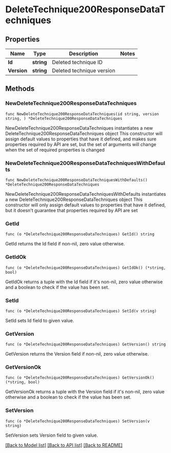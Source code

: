 # DeleteTechnique200ResponseDataTechniques

## Properties

Name | Type | Description | Notes
------------ | ------------- | ------------- | -------------
**Id** | **string** | Deleted technique ID | 
**Version** | **string** | Deleted technique version | 

## Methods

### NewDeleteTechnique200ResponseDataTechniques

`func NewDeleteTechnique200ResponseDataTechniques(id string, version string, ) *DeleteTechnique200ResponseDataTechniques`

NewDeleteTechnique200ResponseDataTechniques instantiates a new DeleteTechnique200ResponseDataTechniques object
This constructor will assign default values to properties that have it defined,
and makes sure properties required by API are set, but the set of arguments
will change when the set of required properties is changed

### NewDeleteTechnique200ResponseDataTechniquesWithDefaults

`func NewDeleteTechnique200ResponseDataTechniquesWithDefaults() *DeleteTechnique200ResponseDataTechniques`

NewDeleteTechnique200ResponseDataTechniquesWithDefaults instantiates a new DeleteTechnique200ResponseDataTechniques object
This constructor will only assign default values to properties that have it defined,
but it doesn't guarantee that properties required by API are set

### GetId

`func (o *DeleteTechnique200ResponseDataTechniques) GetId() string`

GetId returns the Id field if non-nil, zero value otherwise.

### GetIdOk

`func (o *DeleteTechnique200ResponseDataTechniques) GetIdOk() (*string, bool)`

GetIdOk returns a tuple with the Id field if it's non-nil, zero value otherwise
and a boolean to check if the value has been set.

### SetId

`func (o *DeleteTechnique200ResponseDataTechniques) SetId(v string)`

SetId sets Id field to given value.


### GetVersion

`func (o *DeleteTechnique200ResponseDataTechniques) GetVersion() string`

GetVersion returns the Version field if non-nil, zero value otherwise.

### GetVersionOk

`func (o *DeleteTechnique200ResponseDataTechniques) GetVersionOk() (*string, bool)`

GetVersionOk returns a tuple with the Version field if it's non-nil, zero value otherwise
and a boolean to check if the value has been set.

### SetVersion

`func (o *DeleteTechnique200ResponseDataTechniques) SetVersion(v string)`

SetVersion sets Version field to given value.



[[Back to Model list]](../README.md#documentation-for-models) [[Back to API list]](../README.md#documentation-for-api-endpoints) [[Back to README]](../README.md)


